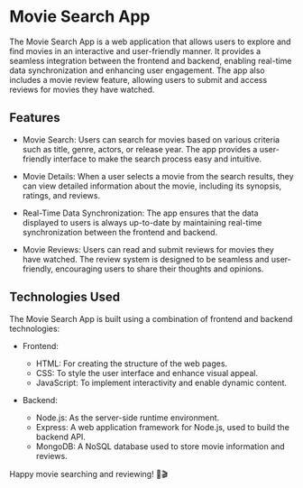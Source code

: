 # Movie Search App

The Movie Search App is a web application that allows users to explore and find movies in an interactive and user-friendly manner. It provides a seamless integration between the frontend and backend, enabling real-time data synchronization and enhancing user engagement. The app also includes a movie review feature, allowing users to submit and access reviews for movies they have watched.

## Features

- Movie Search: Users can search for movies based on various criteria such as title, genre, actors, or release year. The app provides a user-friendly interface to make the search process easy and intuitive.

- Movie Details: When a user selects a movie from the search results, they can view detailed information about the movie, including its synopsis, ratings, and reviews.

- Real-Time Data Synchronization: The app ensures that the data displayed to users is always up-to-date by maintaining real-time synchronization between the frontend and backend.

- Movie Reviews: Users can read and submit reviews for movies they have watched. The review system is designed to be seamless and user-friendly, encouraging users to share their thoughts and opinions.

## Technologies Used

The Movie Search App is built using a combination of frontend and backend technologies:

- Frontend:
  - HTML: For creating the structure of the web pages.
  - CSS: To style the user interface and enhance visual appeal.
  - JavaScript: To implement interactivity and enable dynamic content.

- Backend:
  - Node.js: As the server-side runtime environment.
  - Express: A web application framework for Node.js, used to build the backend API.
  - MongoDB: A NoSQL database used to store movie information and reviews.

Happy movie searching and reviewing! 🍿🎬
